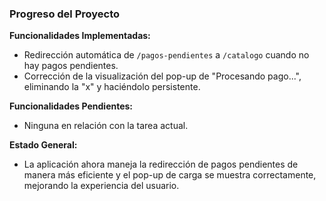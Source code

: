 ### Progreso del Proyecto

**Funcionalidades Implementadas:**
- Redirección automática de `/pagos-pendientes` a `/catalogo` cuando no hay pagos pendientes.
- Corrección de la visualización del pop-up de "Procesando pago...", eliminando la "x" y haciéndolo persistente.

**Funcionalidades Pendientes:**
- Ninguna en relación con la tarea actual.

**Estado General:**
- La aplicación ahora maneja la redirección de pagos pendientes de manera más eficiente y el pop-up de carga se muestra correctamente, mejorando la experiencia del usuario.
